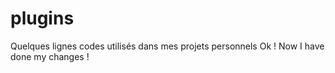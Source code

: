 # plugins
Quelques lignes codes utilisés dans mes projets personnels
Ok ! Now I have done my changes ! 

